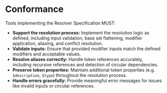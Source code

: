 # Conformance

Tools implementing the Resolver Specification MUST:

- **Support the resolution process:** Implement the resolution logic as defined, including input validation, base set flattening, modifier application, aliasing, and conflict resolution.
- **Validate inputs:** Ensure that provided modifier inputs match the defined modifiers and acceptable values.
- **Resolve aliases correctly:** Handle token references accurately, including recursive references and detection of circular dependencies.
- **Preserve token properties:** Maintain additional token properties (e.g. `$description`, `$type`) throughout the resolution process.
- **Handle errors gracefully:** Provide meaningful error messages for issues like invalid inputs or circular references.
